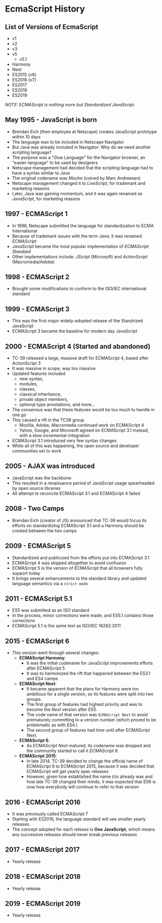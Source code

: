 # EcmaScript History

## List of Versions of EcmaScript

- v1
- v2
- v3
- v5
  - v5.1
- Harmony
- Next
- ES2015 (v6)
- ES2016 (v7)
- ES2017
- ES2018
- ES2019

*NOTE: ECMAScript is nothing more but Standardized JavaScript.*

## May 1995 - JavaScript is born

- Brendan Eich (then employee at Netscape) creates JavaScript prototype within 10 days
- The language was to be included in Netscape Navigator
- But Java was already included in Navigator: Why do we need another scripting language?
- The purpose was a "Glue Language" for the Navigator browser, an "easier-language" to be used by designers
- Netscape management had decided that the scripting language had to have a syntax similar to Java
- The original codename was *Mocha* (coined by Marc Andreesen)
- Netscape management changed it to *LiveScript*, for trademark and marketing reasons
- Later, Java was gaining momentum, and it was again renamed as *JavaScript*, for marketing reasons

## 1997 - ECMAScript 1

- In 1996, Netscape submitted the language for standardization to ECMA International
- Because of trademark issues with the term *Java*, it was renamed *ECMAScript*
- *JavaScript* became the most popular implementation of *ECMAScript Standard*
- Other implementations include: *JScript* (Microsoft) and *ActionScript* (Macromedia/Adobe)

## 1998 - ECMAScript 2

- Brought some modifications to conform to the ISO/IEC international standard

## 1999 - ECMAScript 3

- This was the first major widely-adopted release of the Standrized JavaScript
- ECMAScript 3 became the baseline for modern day JavaScript

## 2000 - ECMAScript 4 (Started and abandoned)

- TC-39 released a large, massive draft for ECMAScript 4, based after ActionScript 3
- It was massive in scope, way too massive
- Updated features included
  - new syntax,
  - modules,
  - classes,
  - classical inheritance,
  - private object members,
  - optional type annotations, and more...
- The consensus was that these features would be too much to handle in one go
- This caused a rift in the TC39 group
  - Mozilla, Adobe, Macromedia continued work on ECMAScript 4
  - Yahoo, Google, and Microsoft agreed on ECMAScript 3.1 instead, with a slow incremental-integration
- ECMAScript 3.1 introduced very few syntax changes
- While all of this was happening, the open source and developer communities set to work

## 2005 - AJAX was introduced

- JavaScript was the backbone
- This resulted in a renaissance period of JavaScript usage spearheaded by open source libraries
- All attempt to reconcile ECMAScript 3.1 and ECMAScript 4 failed

## 2008 - Two Camps

- Brendan Eich (creator of JS) announced that TC-39 would focus its efforts on standardizing ECMAScript 3.1 and a Harmony should be created between the two camps

## 2009 - ECMAScript 5

- Standardized and publicized from the efforts put into ECMAScript 3.1
- ECMAScript 4 was skipped altogether to avoid confusion
- ECMAScript 5 is the version of ECMAScript that all browsers fully support today
- It brings several enhancements to the standard library and updated language semantics via a `strict mode`

## 2011 - ECMAScript 5.1

- ES5 was submitted as an ISO standard
- In the process, minor corrections were made, and ES5.1 contains those corrections
- ECMAScript 5.1 is the same text as ISO/IEC 16262:2011

## 2015 - ECMAScript 6

- This version went through several changes:
  - **ECMAScript Harmony**:
    - It was the initial codename for JavaScript improvements efforts after ECMAScript 5
    - It was to harmonized the rift that happened between the ES3.1 and ES4 camps
  - **ECMAScript Next**:
    - It became apparent that the plans for Harmony were too ambitious for a single version, so its features were split into two groups.
    - The first group of features had highest priority and was to become the *Next* version after ES5.
    - The code name of that version was `ECMAScript Next` to avoid prematurely committing to a version number (which proved to be problematic as with ES4.)
    - The second group of features had time until after ECMAScript Next.
  - **ECMAScript 6**:
    - As *ECMAScript Next* matured, its codename was dropped and the community started to call it *ECMAScript 6*.
  - **ECMAScript 2015**:
    - In late 2014, TC-39 decided to change the official name of ECMAScript 6 to ECMAScript 2015, because it was decided that ECMAScript will get yearly spec releases
    - However, given how established the name `ES6` already was and how late TC-39 changed their minds, it was expected that ES6 is now how everybody will continue to refer to that version

## 2016 - ECMAScript 2016
  
- It was previously called ECMAScript 7
- Starting with ES2016, the language standard will see smaller yearly releases.
- The concept adopted for each release is **One JavaScript**, which means any successive releases should never break previous releases

## 2017 - ECMAScript 2017

- Yearly release

## 2018 - ECMAScript 2018

- Yearly release

## 2019 - ECMAScript 2019

- Yearly release

